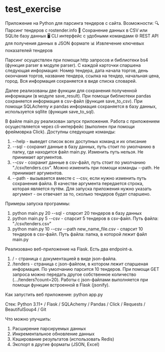 # test_exercise

Приложение на Python для парсинга тендеров с сайта.
Возможности:
🔍 Парсинг тендеров с rostender.info
💾 Сохранение данных в CSV или SQLite базу данных
🖥️ CLI интерфейс с удобными командами
🌐 REST API для получения данных в JSON формате
📊 Извлечение ключевых показателей тендеров

Парсинг осуществлен при помощи http запросов и библиотеки bs4 (функция parser в модуле parser).
С каждой карточки спаршена следующая информация: Номер тендера, дата начала торгов, день окончания торгов, название тендера, ссылка на тендер, начальная цена, город.
Вся информация сохраняется в виде списка словарей.

Далее реализованы две функции для сохранения полученной информации (в модуле save_result).
При помощи библиотеки pandas сохраняется информация в csv-файл (функция save_to_csv).
При помощи SQLAchemy и pandas информация сохраняется в базу данных, используется sqllite (функция save_to_sql).

В файле main.py реализован запуск приложения. Работа с приложением осуществляется через cli-интерфейс (выполнен при помощи фреймоврка Click).
Доступны следующие команды:
1. --help - выведет список всех доступных команд и их описание
2. --sql - сохранит данные в базу данных, путь стоит по умолчанию в папку, где находится файл main.py. Изменить путь нельзя. Не принимает аргументов.
3. --csv - сохранит данные в csv-файл, путь стоит по умолчанию "./csv/tenders.csv". Можно изменить при помощи команды --path. Не принимает аргументов.
4. --path - вызывается вместе с --csv, если нужно изменить путь сохранения файла. В качестве аргумента передается строка, которая является путём.
Для запуска приложения нужно указать аргумент - он отвечает за то, сколько тендеров будет спаршено.

Примеры запуска программы:
1. python main.py 20 --sql - спарсит 20 тендеров в базу данных
2. python main.py 5 --csv - спарсит 5 тендеров в csv-файл. Путь файла: "./csv/tenders.csv"
3. python main.py 10 --csv --path new_name_file.csv - спарсит 10 тендеров в csv-файл. Путь файла: папка, в которой лежит файл main.py

Реализовано веб-приложение на Flask. Есть два endpoint-a.
1. / - страница с документацией в виде json-файла.
2. /tenders - страница с json-файлом, в котором лежит спаршеная информация. По умолчанию парсится 10 тендеров. При помощи GET запроса можно передать другое собственное количество (.../tenders?count=20).
Работы с json-файлами выполняется при помощи функции встроенной в Flask (jsonify).

Как запустить веб приложение:
python app.py

Стек: Python 3.11+ / Flask / SQLAchemy / Pandas / Click / Requests  / BeautifulSoup4 / Git 

Что можно улучшить:
1. Расширение парсируемых данных
2. Инкрементальное обновление данных
3. Кэширование результатов (использовать Redis)
4. Экспорт в другие форматы (JSON, Excel)
